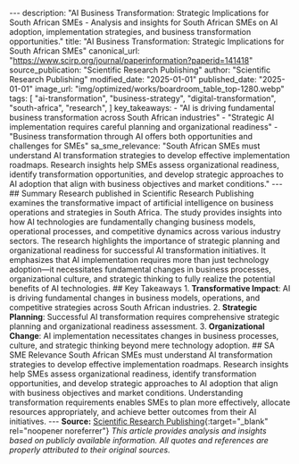 --- description: "AI Business Transformation: Strategic Implications for South African SMEs - Analysis and insights for South African SMEs on AI adoption, implementation strategies, and business transformation opportunities." title: "AI Business Transformation: Strategic Implications for South African SMEs" canonical_url: "https://www.scirp.org/journal/paperinformation?paperid=141418" source_publication: "Scientific Research Publishing" author: "Scientific Research Publishing" modified_date: "2025-01-01" published_date: "2025-01-01" image_url: "img/optimized/works/boardroom_table_top-1280.webp" tags: [ "ai-transformation", "business-strategy", "digital-transformation", "south-africa", "research", ] key_takeaways: - "AI is driving fundamental business transformation across South African industries" - "Strategic AI implementation requires careful planning and organizational readiness" - "Business transformation through AI offers both opportunities and challenges for SMEs" sa_sme_relevance: "South African SMEs must understand AI transformation strategies to develop effective implementation roadmaps. Research insights help SMEs assess organizational readiness, identify transformation opportunities, and develop strategic approaches to AI adoption that align with business objectives and market conditions." --- <script type="application/ld+json"> { "@context": "https://schema.org", "@type": "Article", "headline": "AI Business Transformation: Strategic Implications for South African SMEs", "description": "AI Business Transformation: Strategic Implications for South African SMEs - Analysis and insights for South African SMEs on AI adoption, implementation strategies, and business transformation opportunities.", "author": { "@type": "Organization", "name": "Scientific Research Publishing" }, "publisher": { "@type": "Organization", "name": "Aurellius" }, "datePublished": "2025-01-01", "dateModified": "2025-01-01", "mainEntityOfPage": { "@type": "WebPage", "@id": "https://www.scirp.org/journal/paperinformation?paperid=141418" } } </script> ## Summary Research published in Scientific Research Publishing examines the transformative impact of artificial intelligence on business operations and strategies in South Africa. The study provides insights into how AI technologies are fundamentally changing business models, operational processes, and competitive dynamics across various industry sectors. The research highlights the importance of strategic planning and organizational readiness for successful AI transformation initiatives. It emphasizes that AI implementation requires more than just technology adoption—it necessitates fundamental changes in business processes, organizational culture, and strategic thinking to fully realize the potential benefits of AI technologies. ## Key Takeaways 1. **Transformative Impact**: AI is driving fundamental changes in business models, operations, and competitive strategies across South African industries. 2. **Strategic Planning**: Successful AI transformation requires comprehensive strategic planning and organizational readiness assessment. 3. **Organizational Change**: AI implementation necessitates changes in business processes, culture, and strategic thinking beyond mere technology adoption. ## SA SME Relevance South African SMEs must understand AI transformation strategies to develop effective implementation roadmaps. Research insights help SMEs assess organizational readiness, identify transformation opportunities, and develop strategic approaches to AI adoption that align with business objectives and market conditions. Understanding transformation requirements enables SMEs to plan more effectively, allocate resources appropriately, and achieve better outcomes from their AI initiatives. <!-- TODO: Verify specific research findings and methodology details from the original paper --> --- **Source:** [Scientific Research Publishing](https://www.scirp.org/journal/paperinformation?paperid=141418){:target="_blank" rel="noopener noreferrer"} *This article provides analysis and insights based on publicly available information. All quotes and references are properly attributed to their original sources.*